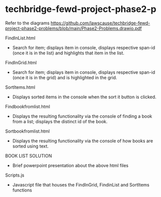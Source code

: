 # techbridge-fewd-project-phase2-p
Refer to the diagrams https://github.com/lawscause/techbridge-fewd-project-phase2-problems/blob/main/Phase2-Problems.drawio.pdf

FindInList.html
* Search for item; displays item in console, displays respective span-id (once it is in the list)  and highlights that item in the list.

FindInGrid.html
* Search for item; displays item in console, displays respective span-id (once it is in the grid) and is highlighted in the grid.

SortItems.html
* Displays sorted items in the console when the sort it button is clicked.

Findbookfromlist.html
* Displays the resulting functionality via the console of finding a book from a list; displays the distinct id of the book.

Sortbookfromlist.html
* Displays the resulting functionality via the console of how books are sorted using text.

BOOK LIST SOLUTION
* Brief powerpoint presentation about the above html files

Scripts.js
* Javascript file that houses the FindInGrid, FindinList and SortItems functions
